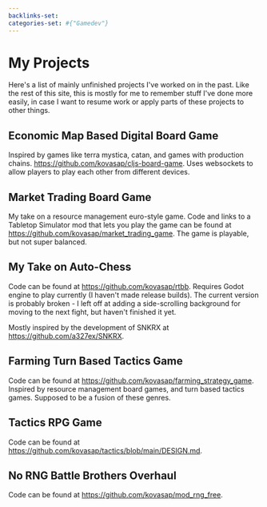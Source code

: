 ```yaml
---
backlinks-set: 
categories-set: #{"Gamedev"}
---
```

# My Projects

Here's a list of mainly unfinished projects I've worked on in the past. Like
the rest of this site, this is mostly for me to remember stuff I've done more
easily, in case I want to resume work or apply parts of these projects to other
things.


## Economic Map Based Digital Board Game

Inspired by games like terra mystica, catan, and games with production chains.
https://github.com/kovasap/cljs-board-game.
Uses websockets to allow players to play each other from different devices.


## Market Trading Board Game

My take on a resource management euro-style game. Code and links to a Tabletop
Simulator mod that lets you play the game can be found at
https://github.com/kovasap/market_trading_game. The game is playable, but not
super balanced.


## My Take on Auto-Chess

Code can be found at https://github.com/kovasap/rtbb. Requires Godot engine to
play currently (I haven't made release builds). The current version is probably
broken - I left off at adding a side-scrolling background for moving to the
next fight, but haven't finished it yet.

Mostly inspired by the development of SNKRX at https://github.com/a327ex/SNKRX.


## Farming Turn Based Tactics Game

Code can be found at https://github.com/kovasap/farming_strategy_game. Inspired
by resource management board games, and turn based tactics games. Supposed to
be a fusion of these genres.

## Tactics RPG Game

Code can be found at https://github.com/kovasap/tactics/blob/main/DESIGN.md.

## No RNG Battle Brothers Overhaul

Code can be found at https://github.com/kovasap/mod_rng_free.